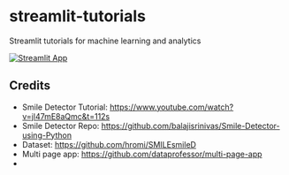 # streamlit-tutorials
 Streamlit tutorials for machine learning and analytics

[![Streamlit App](https://static.streamlit.io/badges/streamlit_badge_black_white.svg)](https://share.streamlit.io/yahiakala/streamlit-tutorials/main/myapp.py)


## Credits
- Smile Detector Tutorial: https://www.youtube.com/watch?v=jl47mE8aQmc&t=112s
- Smile Detector Repo: https://github.com/balajisrinivas/Smile-Detector-using-Python
- Dataset: https://github.com/hromi/SMILEsmileD
- Multi page app: https://github.com/dataprofessor/multi-page-app
- 
